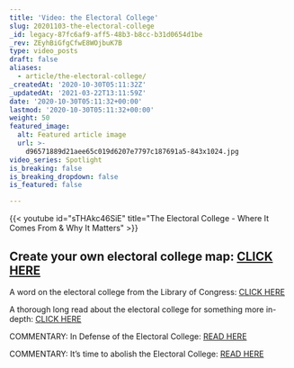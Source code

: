 ```yaml
---
title: 'Video: the Electoral College'
slug: 20201103-the-electoral-college
_id: legacy-87fc6af9-aff5-48b3-b8cc-b31d0654d1be
_rev: ZEyhBiGfgCfwE8WOjbuK7B
type: video_posts
draft: false
aliases:
  - article/the-electoral-college/
_createdAt: '2020-10-30T05:11:32Z'
_updatedAt: '2021-03-22T13:11:59Z'
date: '2020-10-30T05:11:32+00:00'
lastmod: '2020-10-30T05:11:32+00:00'
weight: 50
featured_image:
  alt: Featured article image
  url: >-
    d96571889d21aee65c019d6207e7797c187691a5-843x1024.jpg
video_series: Spotlight
is_breaking: false
is_breaking_dropdown: false
is_featured: false

---
```

{{< youtube id="sTHAkc46SiE" title="The Electoral College - Where It Comes From & Why It Matters" >}}

## **Create your own electoral college map: [CLICK HERE](https://www.realclearpolitics.com/epolls/2020/president/create_your_own_president_map.html)**

A word on the electoral college from the Library of Congress: [CLICK HERE](https://www.loc.gov/classroom-materials/elections/presidential-election-process/what-is-the-electoral-college/)

A thorough long read about the electoral college for something more in-depth: [CLICK HERE](https://constitutioncenter.org/debate/special-projects/a-madisonian-constitution-for-all/essay-series/the-constitution-the-presidency-and-partisan-democracy-congress-revises-the-electoral-college-1804)

COMMENTARY: In Defense of the Electoral College: [READ HERE](https://www.nationalaffairs.com/publications/detail/in-defense-of-the-electoral-college)

COMMENTARY: It’s time to abolish the Electoral College: [READ HERE](https://www.brookings.edu/policy2020/bigideas/its-time-to-abolish-the-electoral-college/)